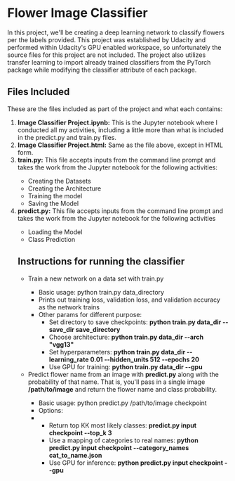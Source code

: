 
<h1>Flower Image Classifier</h1>
In this project, we'll be creating a deep learning network to classify flowers per the labels provided. This project was established by Udacity and performed within Udacity's GPU enabled workspace, so unfortunately the source files for this project are not included. The project also utilizes transfer learning to import already trained classifiers from the PyTorch package while modifying the classifier attribute of each package.


<h2>Files Included</h2>

These are the files included as part of the project and what each contains:
<ol>
<li><b>Image Classifier Project.ipynb:</b> This is the Jupyter notebook where I conducted all my activities, including a little more than what is included in the predict.py and train.py files.</li>

<li><b>Image Classifier Project.html:</b> Same as the file above, except in HTML form.</li>

<li><b>train.py:</b> This file accepts inputs from the command line prompt and takes the work from the Jupyter notebook for the following activities:</li>
<ul>
<li>Creating the Datasets</li>

<li>Creating the Architecture</li>

<li>Training the model</li>

<li>Saving the Model</li>
</ul>

<li><b>predict.py:</b> This file accepts inputs from the command line prompt and takes the work from the Jupyter notebook for the following activities</li>
<ul>
<li>Loading the Model</li>
<li>Class Prediction</li>
</ul>


<h2>Instructions for running the classifier</h2>
<ul>
    <li>Train a new network on a data set with train.py</li>
            <ul>
                    <li>Basic usage: python train.py data_directory</li>
                    <li>Prints out training loss, validation loss, and validation accuracy as the network trains</li>
                    <li>Other params for different purpose:
                    <ul>
                        <li>Set directory to save checkpoints:  <b>python train.py data_dir --save_dir save_directory</b></li>
                        <li>Choose architecture:   <b>python train.py data_dir --arch "vgg13"</b></li>
                        <li>Set hyperparameters:   <b>python train.py data_dir --learning_rate 0.01 --hidden_units 512 --epochs 20</b></li>
                        <li>Use GPU for training:   <b>python train.py data_dir --gpu</b></li>
                    </ul>
            </ul>
    <li>Predict flower name from an image with <b>predict.py</b> along with the probability of that name. That is, you'll pass in a single image <b>/path/to/image</b> and return     the flower name   and class probability.</li>
        <ul>
            <li>Basic usage: python predict.py /path/to/image checkpoint</li>
            <li>Options:<li>
                <ul>
                    <li>Return top KK most likely classes: <b> predict.py input checkpoint --top_k 3</b></li>
                    <li>Use a mapping of categories to real names: <b>python predict.py input checkpoint --category_names cat_to_name.json</b></li>
                    <li>Use GPU for inference: <b>python predict.py input checkpoint --gpu</b></li>
                </ul>
        </ul>
</ul>
